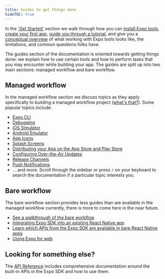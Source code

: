 ```yaml
---
title: Guides to get things done
hideTOC: true
---
```


In the ['Get Started'](/) section we walk through how you can [install Expo tools](get-started/installation.md), [create your first app](get-started/create-a-new-app.md), [guide you through a tutorial](tutorial/planning.md), and give you a [conceptual overview](introduction/managed-vs-bare.md) of what working with Expo tools looks like, the limitations, and common questions folks have.

The guides section of the documentation is oriented towards getting things done: we explain how to use certain tools and how to perform tasks that you may encounter while building your app. The guides are split up into two main sections: managed workflow and bare workflow.

## Managed workflow

In the managed workflow section we discuss topics as they apply specifically to building a managed workflow project ([what's that?](introduction/managed-vs-bare.md)). Some popular topics include:

- [Expo CLI](workflow/expo-cli.md)
- [Debugging](workflow/debugging.md)
- [iOS Simulator](workflow/ios-simulator.md)
- [Android Emulator](workflow/android-studio-emulator.md)
- [App Icons](guides/app-icons.md)
- [Splash Screens](guides/splash-screens.md)
- [Distributing your App on the App Store and Play Store](distribution/introduction.md)
- [Configuring Over-the-Air Updates](guides/configuring-ota-updates.md)
- [Release Channels](distribution/release-channels.md)
- [Push Notifications](push-notifications/overview.md)
- ....and more. Scroll through the sidebar or press `/` on your keyboard to search the documentation if a particular topic interests you.

## Bare workflow

The bare workflow section provides less guides than are available in the managed workflow currently, there is more to come here in the near future.

- [See a walkthrough of the bare workflow](bare/unimodules-full-list.md)
- [Integrating Expo SDK into an existing React Native app](bare/existing-apps.md)
- [Learn which APIs from the Expo SDK are available in bare React Native apps](bare/unimodules-full-list.md)
- [Using Expo for web](bare/using-web.md)

## Looking for something else?

The [API Reference](../versions/latest/) includes comprehensive documentation around the built-in APIs in the Expo SDK and how to use them.
